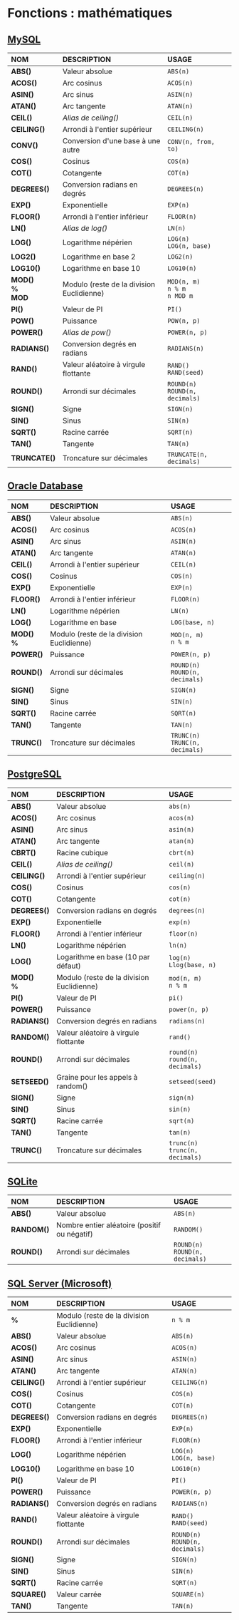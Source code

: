 # Fonctions : mathématiques

## [MySQL](https://dev.mysql.com/doc/)

|NOM|DESCRIPTION|USAGE|
|:--|:--|:--|
|**ABS()**|Valeur absolue|`ABS(n)`|
|**ACOS()**|Arc cosinus|`ACOS(n)`|
|**ASIN()**|Arc sinus|`ASIN(n)`|
|**ATAN()**|Arc tangente|`ATAN(n)`|
|**CEIL()**|_Alias de ceiling()_|`CEIL(n)`|
|**CEILING()**|Arrondi à l'entier supérieur|`CEILING(n)`|
|**CONV()**|Conversion d'une base à une autre|`CONV(n, from, to)`|
|**COS()**|Cosinus|`COS(n)`|
|**COT()**|Cotangente|`COT(n)`|
|**DEGREES()**|Conversion radians en degrés|`DEGREES(n)`|
|**EXP()**|Exponentielle|`EXP(n)`|
|**FLOOR()**|Arrondi à l'entier inférieur|`FLOOR(n)`|
|**LN()**|_Alias de log()_|`LN(n)`|
|**LOG()**|Logarithme népérien|`LOG(n)`<br>`LOG(n, base)`|
|**LOG2()**|Logarithme en base 2|`LOG2(n)`|
|**LOG10()**|Logarithme en base 10|`LOG10(n)`|
|**MOD()<br>%<br>MOD**|Modulo (reste de la division Euclidienne)|`MOD(n, m)`<br>`n % m`<br>`n MOD m`|
|**PI()**|Valeur de PI|`PI()`|
|**POW()**|Puissance|`POW(n, p)`|
|**POWER()**|_Alias de pow()_|`POWER(n, p)`|
|**RADIANS()**|Conversion degrés en radians|`RADIANS(n)`|
|**RAND()**|Valeur aléatoire à virgule flottante|`RAND()`<br>`RAND(seed)`|
|**ROUND()**|Arrondi sur décimales|`ROUND(n)`<br>`ROUND(n, decimals)`|
|**SIGN()**|Signe|`SIGN(n)`|
|**SIN()**|Sinus|`SIN(n)`|
|**SQRT()**|Racine carrée|`SQRT(n)`|
|**TAN()**|Tangente|`TAN(n)`|
|**TRUNCATE()**|Troncature sur décimales|`TRUNCATE(n, decimals)`|

## [Oracle Database](https://docs.oracle.com/cd/B19306_01/index.htm)

|NOM|DESCRIPTION|USAGE|
|:--|:--|:--|
|**ABS()**|Valeur absolue|`ABS(n)`|
|**ACOS()**|Arc cosinus|`ACOS(n)`|
|**ASIN()**|Arc sinus|`ASIN(n)`|
|**ATAN()**|Arc tangente|`ATAN(n)`|
|**CEIL()**|Arrondi à l'entier supérieur|`CEIL(n)`|
|**COS()**|Cosinus|`COS(n)`|
|**EXP()**|Exponentielle|`EXP(n)`|
|**FLOOR()**|Arrondi à l'entier inférieur|`FLOOR(n)`|
|**LN()**|Logarithme népérien|`LN(n)`|
|**LOG()**|Logarithme en base|`LOG(base, n)`|
|**MOD()<br>%**|Modulo (reste de la division Euclidienne)|`MOD(n, m)`<br>`n % m`|
|**POWER()**|Puissance|`POWER(n, p)`|
|**ROUND()**|Arrondi sur décimales|`ROUND(n)`<br>`ROUND(n, decimals)`|
|**SIGN()**|Signe|`SIGN(n)`|
|**SIN()**|Sinus|`SIN(n)`|
|**SQRT()**|Racine carrée|`SQRT(n)`|
|**TAN()**|Tangente|`TAN(n)`|
|**TRUNC()**|Troncature sur décimales|`TRUNC(n)`<br>`TRUNC(n, decimals)`|

## [PostgreSQL](https://docs.postgresql.fr/)

|NOM|DESCRIPTION|USAGE|
|:--|:--|:--|
|**ABS()**|Valeur absolue|`abs(n)`|
|**ACOS()**|Arc cosinus|`acos(n)`|
|**ASIN()**|Arc sinus|`asin(n)`|
|**ATAN()**|Arc tangente|`atan(n)`|
|**CBRT()**|Racine cubique|`cbrt(n)`|
|**CEIL()**|_Alias de ceiling()_|`ceil(n)`|
|**CEILING()**|Arrondi à l'entier supérieur|`ceiling(n)`|
|**COS()**|Cosinus|`cos(n)`|
|**COT()**|Cotangente|`cot(n)`|
|**DEGREES()**|Conversion radians en degrés|`degrees(n)`|
|**EXP()**|Exponentielle|`exp(n)`|
|**FLOOR()**|Arrondi à l'entier inférieur|`floor(n)`|
|**LN()**|Logarithme népérien|`ln(n)`|
|**LOG()**|Logarithme en base (10 par défaut)|`log(n)`<br>`Llog(base, n)`|
|**MOD()<br>%**|Modulo (reste de la division Euclidienne)|`mod(n, m)`<br>`n % m`|
|**PI()**|Valeur de PI|`pi()`|
|**POWER()**|Puissance|`power(n, p)`|
|**RADIANS()**|Conversion degrés en radians|`radians(n)`|
|**RANDOM()**|Valeur aléatoire à virgule flottante|`rand()`|
|**ROUND()**|Arrondi sur décimales|`round(n)`<br>`round(n, decimals)`|
|**SETSEED()**|Graine pour les appels à random()|`setseed(seed)`|
|**SIGN()**|Signe|`sign(n)`|
|**SIN()**|Sinus|`sin(n)`|
|**SQRT()**|Racine carrée|`sqrt(n)`|
|**TAN()**|Tangente|`tan(n)`|
|**TRUNC()**|Troncature sur décimales|`trunc(n)`<br>`trunc(n, decimals)`|

## [SQLite](https://sqlite.org/docs.html)

|NOM|DESCRIPTION|USAGE|
|:--|:--|:--|
|**ABS()**|Valeur absolue|`ABS(n)`|
|**RANDOM()**|Nombre entier aléatoire (positif ou négatif)|`RANDOM()`|
|**ROUND()**|Arrondi sur décimales|`ROUND(n)`<br>`ROUND(n, decimals)`|

## [SQL Server (Microsoft)](https://docs.microsoft.com/fr-fr/sql)

|NOM|DESCRIPTION|USAGE|
|:--|:--|:--|
|**%**|Modulo (reste de la division Euclidienne)|`n % m`|
|**ABS()**|Valeur absolue|`ABS(n)`|
|**ACOS()**|Arc cosinus|`ACOS(n)`|
|**ASIN()**|Arc sinus|`ASIN(n)`|
|**ATAN()**|Arc tangente|`ATAN(n)`|
|**CEILING()**|Arrondi à l'entier supérieur|`CEILING(n)`|
|**COS()**|Cosinus|`COS(n)`|
|**COT()**|Cotangente|`COT(n)`|
|**DEGREES()**|Conversion radians en degrés|`DEGREES(n)`|
|**EXP()**|Exponentielle|`EXP(n)`|
|**FLOOR()**|Arrondi à l'entier inférieur|`FLOOR(n)`|
|**LOG()**|Logarithme népérien|`LOG(n)`<br>`LOG(n, base)`|
|**LOG10()**|Logarithme en base 10|`LOG10(n)`|
|**PI()**|Valeur de PI|`PI()`|
|**POWER()**|Puissance|`POWER(n, p)`|
|**RADIANS()**|Conversion degrés en radians|`RADIANS(n)`|
|**RAND()**|Valeur aléatoire à virgule flottante|`RAND()`<br>`RAND(seed)`|
|**ROUND()**|Arrondi sur décimales|`ROUND(n)`<br>`ROUND(n, decimals)`|
|**SIGN()**|Signe|`SIGN(n)`|
|**SIN()**|Sinus|`SIN(n)`|
|**SQRT()**|Racine carrée|`SQRT(n)`|
|**SQUARE()**|Valeur carrée|`SQUARE(n)`|
|**TAN()**|Tangente|`TAN(n)`|
